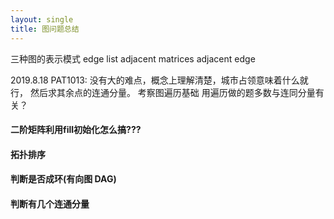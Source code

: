 ```yaml
---
layout: single
title: 图问题总结
---
```


三种图的表示模式
edge list
adjacent matrices
adjacent edge

2019.8.18 PAT1013: 没有大的难点，概念上理解清楚，城市占领意味着什么就行， 然后求其余点的连通分量。 考察图遍历基础
用遍历做的题多数与连同分量有关？

#### 二阶矩阵利用fill初始化怎么搞???

#### 拓扑排序

#### 判断是否成环(有向图 DAG)

#### 判断有几个连通分量